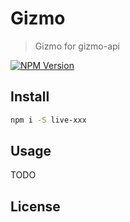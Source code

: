 # Gizmo

> Gizmo for gizmo-api

[![NPM Version][npm-image]][npm-url]

## Install

```bash
npm i -S live-xxx
```

## Usage

TODO

## License

[npm-image]: https://img.shields.io/npm/v/live-xxx.svg
[npm-url]: https://www.npmjs.com/package/@maclow_/gizmo
